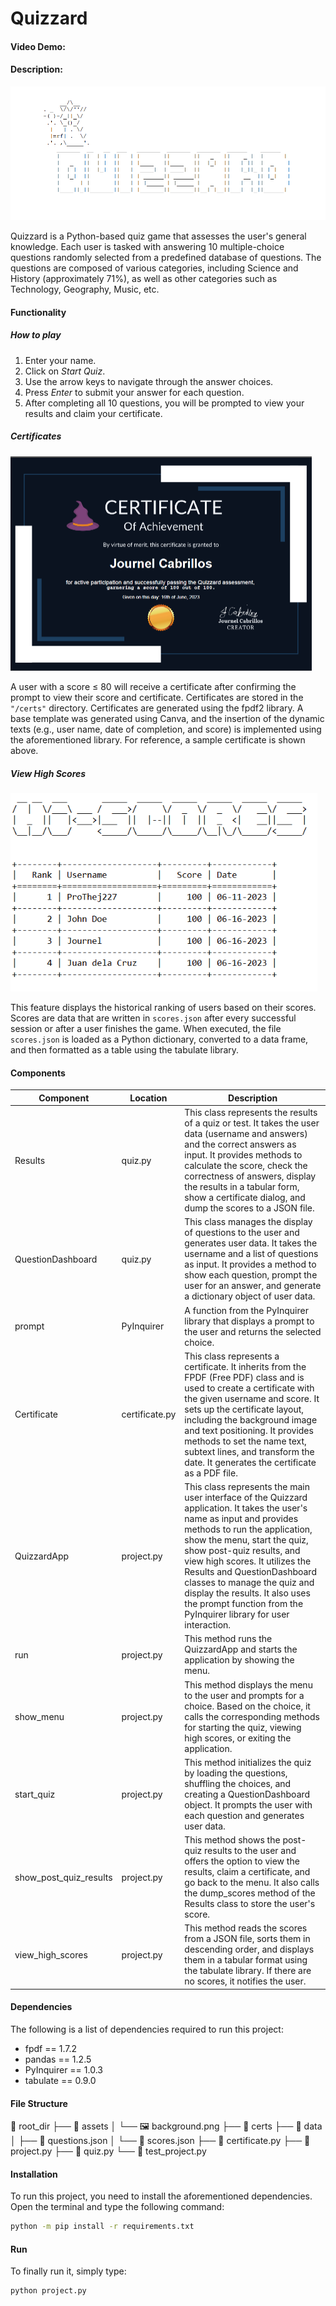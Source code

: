 # Quizzard

#### Video Demo: <URL HERE>

#### Description:

![quizzard](docs/quizzard.png)

Quizzard is a Python-based quiz game that assesses the user's general knowledge. Each user is tasked with answering 10 multiple-choice questions randomly selected from a predefined database of questions. The questions are composed of various categories, including Science and History (approximately 71%), as well as other categories such as Technology, Geography, Music, etc.

#### Functionality

##### How to play

1. Enter your name.
2. Click on *Start Quiz*.
3. Use the arrow keys to navigate through the answer choices.
4. Press *Enter* to submit your answer for each question.
5. After completing all 10 questions, you will be prompted to view your results and claim your certificate.

##### Certificates

<img src="docs/sample_cert.PNG" alt="sample_cert" style="zoom: 50%;" />

A user with a score ≤ 80 will receive a certificate after confirming the prompt to view their score and certificate. Certificates are stored in the `"/certs"` directory. Certificates are generated using the fpdf2 library. A base template was generated using Canva, and the insertion of the dynamic texts (e.g., user name, date of completion, and score) is implemented using the aforementioned library. For reference, a sample certificate is shown above.

##### View High Scores

<img src="docs/high_scores.PNG" alt="high_scores" style="zoom: 80%;" />

This feature displays the historical ranking of users based on their scores. Scores are data that are written in `scores.json` after every successful session or after a user finishes the game. When executed, the file `scores.json` is loaded as a Python dictionary, converted to a data frame, and then formatted as a table using the tabulate library.

#### Components

| Component              | Location       | Description                                                  |
| ---------------------- | -------------- | ------------------------------------------------------------ |
| Results                | quiz.py        | This class represents the results of a quiz or test. It takes the user data (username and answers) and the correct answers as input. It provides methods to calculate the score, check the correctness of answers, display the results in a tabular form, show a certificate dialog, and dump the scores to a JSON file. |
| QuestionDashboard      | quiz.py        | This class manages the display of questions to the user and generates user data. It takes the username and a list of questions as input. It provides a method to show each question, prompt the user for an answer, and generate a dictionary object of user data. |
| prompt                 | PyInquirer     | A function from the PyInquirer library that displays a prompt to the user and returns the selected choice. |
| Certificate            | certificate.py | This class represents a certificate. It inherits from the FPDF (Free PDF) class and is used to create a certificate with the given username and score. It sets up the certificate layout, including the background image and text positioning. It provides methods to set the name text, subtext lines, and transform the date. It generates the certificate as a PDF file. |
| QuizzardApp            | project.py     | This class represents the main user interface of the Quizzard application. It takes the user's name as input and provides methods to run the application, show the menu, start the quiz, show post-quiz results, and view high scores. It utilizes the Results and QuestionDashboard classes to manage the quiz and display the results. It also uses the prompt function from the PyInquirer library for user interaction. |
| run                    | project.py     | This method runs the QuizzardApp and starts the application by showing the menu. |
| show_menu              | project.py     | This method displays the menu to the user and prompts for a choice. Based on the choice, it calls the corresponding methods for starting the quiz, viewing high scores, or exiting the application. |
| start_quiz             | project.py     | This method initializes the quiz by loading the questions, shuffling the choices, and creating a QuestionDashboard object. It prompts the user with each question and generates user data. |
| show_post_quiz_results | project.py     | This method shows the post-quiz results to the user and offers the option to view the results, claim a certificate, and go back to the menu. It also calls the dump_scores method of the Results class to store the user's score. |
| view_high_scores       | project.py     | This method reads the scores from a JSON file, sorts them in descending order, and displays them in a tabular format using the tabulate library. If there are no scores, it notifies the user. |

#### Dependencies

The following is a list of dependencies required to run this project:

- fpdf == 1.7.2
- pandas == 1.2.5
- PyInquirer == 1.0.3
- tabulate == 0.9.0

#### File Structure

🌳 root_dir
├── 📁 assets
│   └── 🖼️ background.png
├── 📁 certs
├── 📁 data
│   ├── 📄 questions.json
│   └── 📄 scores.json
├── 📄 certificate.py
├── 📄 project.py
├── 📄 quiz.py
└── 📄 test_project.py

#### Installation

To run this project, you need to install the aforementioned dependencies. Open the terminal and type the following command:

```bash
python -m pip install -r requirements.txt
```

#### Run

To finally run it, simply type:

```bash
python project.py
```